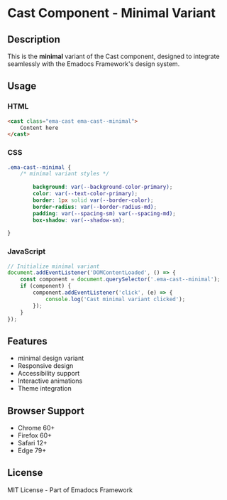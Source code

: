# Cast Component - Minimal Variant

## Description
This is the **minimal** variant of the Cast component, designed to integrate seamlessly with the Emadocs Framework's design system.

## Usage

### HTML
```html
<cast class="ema-cast ema-cast--minimal">
    Content here
</cast>
```

### CSS
```css
.ema-cast--minimal {
    /* minimal variant styles */
    
        background: var(--background-color-primary);
        color: var(--text-color-primary);
        border: 1px solid var(--border-color);
        border-radius: var(--border-radius-md);
        padding: var(--spacing-sm) var(--spacing-md);
        box-shadow: var(--shadow-sm);
    
}
```

### JavaScript
```javascript
// Initialize minimal variant
document.addEventListener('DOMContentLoaded', () => {
    const component = document.querySelector('.ema-cast--minimal');
    if (component) {
        component.addEventListener('click', (e) => {
            console.log('Cast minimal variant clicked');
        });
    }
});
```

## Features
- minimal design variant
- Responsive design
- Accessibility support
- Interactive animations
- Theme integration

## Browser Support
- Chrome 60+
- Firefox 60+
- Safari 12+
- Edge 79+

## License
MIT License - Part of Emadocs Framework
